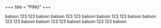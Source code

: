 +++
title = "PING"
+++


baloon 123 123 baloon
baloon 123 123 baloon
baloon 123 123 baloon
baloon 123 123 baloon
baloon 123 123 baloon
baloon 123 123 baloon
